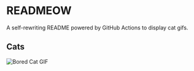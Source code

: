# READMEOW

A self-rewriting README powered by GitHub Actions to display cat gifs.

## Cats

![Bored Cat GIF](https://media3.giphy.com/media/v1.Y2lkPTlhY2QwMmRhcmpxN2k2ajByem0xZXFhaWRxeHJkNW8wZ3FiY2R0NWN2MWJkNWI0MiZlcD12MV9naWZzX3NlYXJjaCZjdD1n/mlvseq9yvZhba/200.gif)
